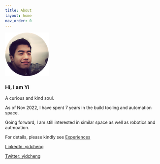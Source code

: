 ```yaml
---
title: About
layout: home
nav_order: 0
---
```

![](resources/profile-circular.png)



### Hi, I am Yi

A curious and kind soul.

As of Nov 2022, I have spent 7 years in the build tooling and automation space.

Going forward, I am still interested in similar space as well as robotics and autmoation.

For details, please kindly see [Experiences](/pages/experiences)

[LinkedIn: yidcheng](https://www.linkedin.com/in/yidcheng/)

[Twitter: yidcheng](https://twitter.com/yidcheng/)

